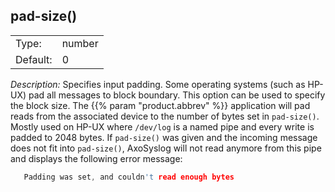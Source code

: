 ---
---
<!-- DISCLAIMER: This file is based on the syslog-ng Open Source Edition documentation https://github.com/balabit/syslog-ng-ose-guides/commit/2f4a52ee61d1ea9ad27cb4f3168b95408fddfdf2 and is used under the terms of The syslog-ng Open Source Edition Documentation License. The file has been modified by Axoflow. -->

## pad-size()

|          |        |
| -------- | ------ |
| Type:    | number |
| Default: | 0      |

*Description:* Specifies input padding. Some operating systems (such as HP-UX) pad all messages to block boundary. This option can be used to specify the block size. The {{% param "product.abbrev" %}} application will pad reads from the associated device to the number of bytes set in `pad-size()`. Mostly used on HP-UX where `/dev/log` is a named pipe and every write is padded to 2048 bytes. If `pad-size()` was given and the incoming message does not fit into `pad-size()`, AxoSyslog will not read anymore from this pipe and displays the following error message:

```c
   Padding was set, and couldn't read enough bytes
```

